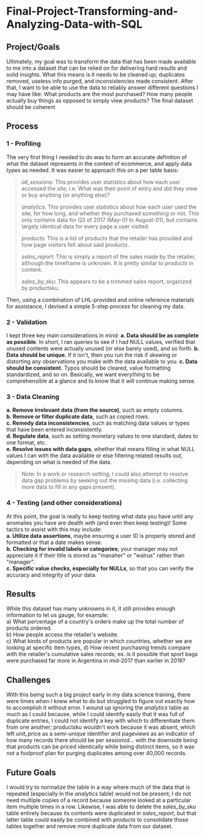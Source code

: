 # Final-Project-Transforming-and-Analyzing-Data-with-SQL

## Project/Goals
Ultimately, my goal was to transform the data that has been made available to me into a dataset that can be relied on for delivering hard results and solid insights. What this means is it needs to be cleaned up; duplicates removed, useless info purged, and inconsistencies made consistent. After that, I want to be able to use the data to reliably answer different questions I may have like: What products are the most purchased? How many people actually buy things as opposed to simply view products? The final dataset should be coherent

## Process
### 1 - Profiling
The very first thing I needed to do was to form an accurate definition of what the dataset represents in the context of ecommerce, and apply data types as needed. It was easier to approach this on a per table basis:<br>
> *all_sessions*: This provides user statistics about how each user accessed the site; i.e. What was their point of entry and did they view or buy anything (or anything else)?
> 
> *analytics*: This provides user statistics about how each user used the site, for how long, and whether they purchased something or not. This only contains data for Q2 of 2017 (May-01 to August-01), but contains largely identical data for every page a user visited.
> 
> *products*: This is a list of products that the retailer has provided and how page visitors felt about said products.
> 
> *sales_report*: This is simply a report of the sales made by the retailer, although the timeframe is unknown. It is pretty similar to *products* in content.
> 
> *sales_by_sku*: This appears to be a trimmed sales report, organized by productsku.

Then, using a combination of LHL-provided and online reference materials for assistance, I devised a simple 5-step process for cleaning my data.<br>

### 2 - Validation
I kept three key main considerations in mind:
**a. Data should be as complete as possible**. In short, I ran queries to see if I had NULL values, verified that unused contents were actually unused (or else barely used), and so forth.
**b. Data should be unique.** If it isn't, then you run the risk if skewing or distorting any observations you make with the data available to you.
**c. Data should be consistent.** Typos should be cleared, value formatting standardized, and so on. Basically, we want everything to be comprehensible at a glance and to know that it will continue making sense.

### 3 - Data Cleaning
**a. Remove irrelevant data (from the source)**, such as empty columns.<br>
**b. Remove or filter duplicate data**, such as copied rows.<br>
**c. Remedy data inconsistencies**, such as matching data values or types that have been entered inconsistently.<br>
**d. Regulate data**, such as setting monetary values to one standard, dates to one format, etc.<br>
**e. Resolve issues with data gaps**, whether that means filling in what NULL values I can with the data available or else filtering related results out, depending on what is needed of the data.<br>
> Note: In a work or research setting, I could also attempt to resolve data gap problems by seeking out the missing data (i.e. collecting more data to fill in any gaps present). 

### 4 - Testing (and other considerations)
At this point, the goal is really to keep testing what data you have until any anomalies you have are dealth with (and even then keep testing)! Some tactics to assist with this may include: <br>
**a. Utilize data assertions**, maybe ensuring a user ID is properly stored and formatted or that a date makes sense.<br>
**b. Checking for invalid labels or categories**; your manager may not appreciate it if their title is stored as "manaher" or "walrus" rather than "manager".<br>
**c. Specific value checks, especially for NULLs**, so that you can verify the accuracy and integrity of your data.<br>

## Results
While this dataset has many unknowns in it, it still provides enough information to let us gauge, for example:<br>
a) What percentage of a country's orders make up the total number of products ordered.<br>
b) How people access the retailer's website.<br>
c) What kinds of products are popular in which countries, whether we are looking at specific item types, 
d) How recent purchasing trends compare with the retailer's cumulative sales records; ex. is it possible that sport bags were purchased far more in Argentina in mid-2017 than earlier in 2016?<br>

## Challenges 
With this being such a big project early in my data science training, there were times when I knew what to do but struggled to figure out exactly how to accomplish it without error. I wound up ignoring the *analytics* table as much as I could because, while I could identify easily that it was full of duplicate entries, I could not identify a key with which to differentiate them from one another; productsku wouldn't work because it was absent, which left unit_price as a semi-unique identifier and pageviews as an indicator of how many records there should be per sessionid... with the downside being that products can be priced identically while being distinct items, so it was not a foolproof plan for purging duplicates among over 40,000 records.

## Future Goals
I would try to normalize the table in a way where much of the data that is repeated (especially in the *analytics* table) would not be present; I do not need multiple copies of a record because someone looked at a particular item multiple times in a row. Likewise, I was able to delete the *sales_by_sku* table entirely because its contents were duplicated in *sales_report*, but that latter table could easily be combined with *products* to consolidate those tables together and remove more duplicate data from our dataset.
